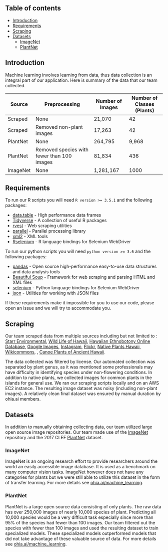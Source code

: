 ## Table of contents

* [Introduction](#introduction)
* [Requirements](#requirements)
* [Scraping](#scraping)
* [Datasets](#datasets)
   * [ImageNet](#imagenet)
   * [PlantNet](#plantnet)

## Introduction

Machine learning involves learning from data, thus data collection is an integral part of our application.  Here is summary of the data that our team collected.

| Source | Preprocessing | Number of Images | Number of Classes (Plants) |
| -------| ------------- |----------------- | -------------------------- |
| Scraped | None | 21,070 | 42 |
| Scraped | Removed non-plant images | 17,263 | 42 |
| PlantNet | None | 264,795 | 9,968 |
| PlantNet | Removed species with fewer than 100 images | 81,834 | 436 |
| ImageNet | None | 1,281,167 | 1000 |

## Requirements

To run our R scripts you will need `R version >= 3.5.1` and the following packages:
* [data.table](https://cran.r-project.org/web/packages/data.table/vignettes/datatable-intro.html) - High performance data frames
* [Tidyverse](https://www.tidyverse.org/l) - A collection of useful R packages
* [rvest](https://github.com/hadley/rvest) - Web scraping utilities
* [parallel](https://stat.ethz.ch/R-manual/R-devel/library/parallel/doc/parallel.pdf) - Parallel processing library
* [xml2](https://github.com/r-lib/xml2) - XML tools
* [Rselenium](https://ropensci.org/tutorials/rselenium_tutorial/) - R language bindings for Selenium WebDriver

To run our python scripts you will need `python version >= 3.6` and the following packages:
* [pandas](https://pandas.pydata.org/) - Open source high-performance easy-to-use data structures and data analysis tools
* [Beautiful Soup](https://www.crummy.com/software/BeautifulSoup/bs4/doc/) - Framework for web scraping and parsing HTML and XML files
* [selenium](https://pypi.org/project/selenium/) - Python language bindings for Selenium WebDriver
* [json](https://docs.python.org/3/library/json.html) - Utilities for working with JSON files

If these requirements make it impossible for you to use our code, please open an issue and we will try to accommodate you.


## Scraping

Our team scraped data from multiple sources including but not limited to : [Starr Environmental](http://starrenvironmental.com/images/), [Wild Life of Hawaii](https://wildlifeofhawaii.com/flowers/category/native-status/native-plants/), [Hawaiian Ethnobotony Online Database](http://data.bishopmuseum.org/ethnobotanydb/ethnobotany.php?b=list&amp;o=2), [Google Images](https://www.google.com/imghp?hl=en&tab=wi&authuser=0), [Instagram](https://www.instagram.com/?hl=en), [Flickr](https://www.flickr.com/), [Native Plants Hawaii](http://nativeplants.hawaii.edu/), [Wikicommons](https://commons.wikimedia.org/wiki/Main_Page), , [Canoe Plants of Ancient Hawaii](http://www.canoeplants.com/contents.html).

The data collected was filtered by license.  Our automated collection was separated by plant genus, as it was mentioned some professionals may have difficulty in identifying species under non-flowering conditions. In addition to native plants, we collected images for common plants in the islands for general use. We ran our scraping scripts locally and on an AWS EC2 instance.  The resulting image dataset was noisy (including non-plant images). A relatively clean final dataset was ensured by manual duration by ohia.ai members.


## Datasets

In addition to manually obtaining collecting data, our team utilized large open source image repositories. Our team made use of the [ImageNet](http://www.image-net.org/) repository and the 2017 CLEF [PlantNet](https://www.imageclef.org/lifeclef/2017/plant) dataset.

### ImageNet

ImageNet is an ongoing research effort to provide researchers around the world an easily accessible image database.  It is used as a benchmark on many computer vision tasks. ImageNet however does not have any categories for plants but we were still able to utilize this dataset in the form of transfer learning.  For more details see [ohia.ai/machine_learning](https://github.com/HACC2018/ohia.ai/tree/master/data_collection).

### PlantNet

PlantNet is a large open source data consisting of only plants.  The raw data has over 250,000 images of nearly 10,000 species of plant.  Predicting all 10,000 species would be a very difficult task especially since more than 95% of the species had fewer than 100 images.  Our team filtered out the species with fewer than 100 images and used the resulting dataset to train specialized models.  These specialized models outperformed models that did not take advantage of these valuable source of data.  For more details see [ohia.ai/machine_learning](https://github.com/HACC2018/ohia.ai/tree/master/data_collection).


